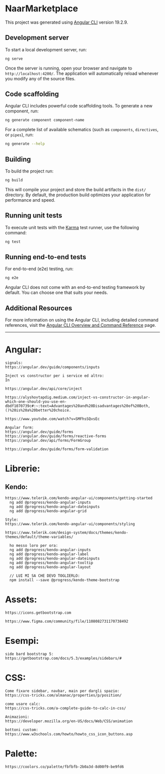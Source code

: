 # NaarMarketplace

This project was generated using [Angular CLI](https://github.com/angular/angular-cli) version 19.2.9.

## Development server

To start a local development server, run:

```bash
ng serve
```

Once the server is running, open your browser and navigate to `http://localhost:4200/`. The application will automatically reload whenever you modify any of the source files.

## Code scaffolding

Angular CLI includes powerful code scaffolding tools. To generate a new component, run:

```bash
ng generate component component-name
```

For a complete list of available schematics (such as `components`, `directives`, or `pipes`), run:

```bash
ng generate --help
```

## Building

To build the project run:

```bash
ng build
```

This will compile your project and store the build artifacts in the `dist/` directory. By default, the production build optimizes your application for performance and speed.

## Running unit tests

To execute unit tests with the [Karma](https://karma-runner.github.io) test runner, use the following command:

```bash
ng test
```

## Running end-to-end tests

For end-to-end (e2e) testing, run:

```bash
ng e2e
```

Angular CLI does not come with an end-to-end testing framework by default. You can choose one that suits your needs.

## Additional Resources

For more information on using the Angular CLI, including detailed command references, visit the [Angular CLI Overview and Command Reference](https://angular.dev/tools/cli) page.

---

# Angular:

```
signals:
https://angular.dev/guide/components/inputs
```

```
Inject vs constructor per i service ed altro:
In

https://angular.dev/api/core/inject

https://alyshovtapdig.medium.com/inject-vs-constructor-in-angular-which-one-should-you-use-en-dbdf1070739c#:~:text=Advantages%20and%20Disadvantages%20of%20Both,()%20is%20a%20better%20choice.

https://www.youtube.com/watch?v=SMFhsSQvsEc
```

```
Angular form:
https://angular.dev/guide/forms
https://angular.dev/guide/forms/reactive-forms
https://angular.dev/api/forms/FormGroup

https://angular.dev/guide/forms/form-validation
```

# Librerie:

## Kendo:

```
https://www.telerik.com/kendo-angular-ui/components/getting-started
  ng add @progress/kendo-angular-inputs
  ng add @progress/kendo-angular-dateinputs
  ng add @progress/kendo-angular-grid
```

```
Style:
https://www.telerik.com/kendo-angular-ui/components/styling

https://www.telerik.com/design-system/docs/themes/kendo-themes/default/theme-variables/
```

```
  ho messo loro per ora:
  ng add @progress/kendo-angular-inputs
  ng add @progress/kendo-angular-label
  ng add @progress/kendo-angular-dateinputs
  ng add @progress/kendo-angular-tooltip
  ng add @progress/kendo-angular-layout

  // LUI MI SA CHE DEVO TOGLIERLO:
  npm install --save @progress/kendo-theme-bootstrap
```

# Assets:

```
https://icons.getbootstrap.com
```

```
https://www.figma.com/community/file/1108082731170738492
```

# Esempi:

```
side bard bootstrap 5:
https://getbootstrap.com/docs/5.3/examples/sidebars/#
```

# CSS:

```
Come fixare sidebar, navbar, main per dargli spazio:
https://css-tricks.com/almanac/properties/p/position/

come usare calc:
https://css-tricks.com/a-complete-guide-to-calc-in-css/

Animazioni:
https://developer.mozilla.org/en-US/docs/Web/CSS/animation

bottoni custom:
https://www.w3schools.com/howto/howto_css_icon_buttons.asp
```

# Palette:

```
https://coolors.co/palette/fbfbfb-2b0a3d-8d00f9-be9fd6
```
